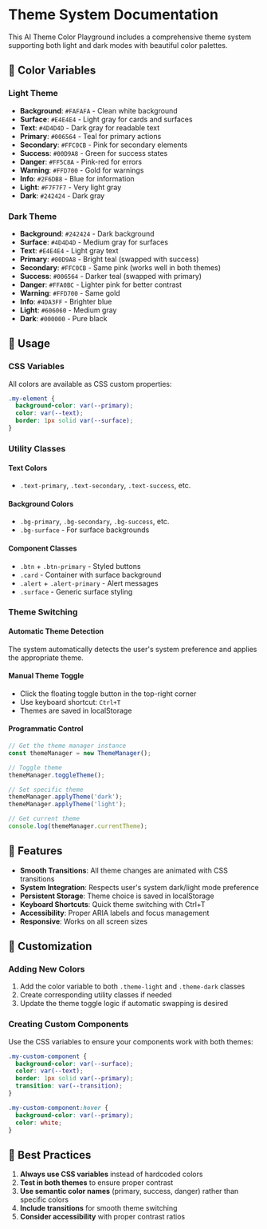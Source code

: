 # Theme System Documentation

This AI Theme Color Playground includes a comprehensive theme system supporting both light and dark modes with beautiful color palettes.

## 🎨 Color Variables

### Light Theme
- **Background**: `#FAFAFA` - Clean white background
- **Surface**: `#E4E4E4` - Light gray for cards and surfaces
- **Text**: `#4D4D4D` - Dark gray for readable text
- **Primary**: `#006564` - Teal for primary actions
- **Secondary**: `#FFC0CB` - Pink for secondary elements
- **Success**: `#00D9A8` - Green for success states
- **Danger**: `#FF5C8A` - Pink-red for errors
- **Warning**: `#FFD700` - Gold for warnings
- **Info**: `#2F6DB8` - Blue for information
- **Light**: `#F7F7F7` - Very light gray
- **Dark**: `#242424` - Dark gray

### Dark Theme
- **Background**: `#242424` - Dark background
- **Surface**: `#4D4D4D` - Medium gray for surfaces
- **Text**: `#E4E4E4` - Light gray text
- **Primary**: `#00D9A8` - Bright teal (swapped with success)
- **Secondary**: `#FFC0CB` - Same pink (works well in both themes)
- **Success**: `#006564` - Darker teal (swapped with primary)
- **Danger**: `#FFA0BC` - Lighter pink for better contrast
- **Warning**: `#FFD700` - Same gold
- **Info**: `#4DA3FF` - Brighter blue
- **Light**: `#606060` - Medium gray
- **Dark**: `#000000` - Pure black

## 🔧 Usage

### CSS Variables
All colors are available as CSS custom properties:

```css
.my-element {
  background-color: var(--primary);
  color: var(--text);
  border: 1px solid var(--surface);
}
```

### Utility Classes

#### Text Colors
- `.text-primary`, `.text-secondary`, `.text-success`, etc.

#### Background Colors
- `.bg-primary`, `.bg-secondary`, `.bg-success`, etc.
- `.bg-surface` - For surface backgrounds

#### Component Classes
- `.btn` + `.btn-primary` - Styled buttons
- `.card` - Container with surface background
- `.alert` + `.alert-primary` - Alert messages
- `.surface` - Generic surface styling

### Theme Switching

#### Automatic Theme Detection
The system automatically detects the user's system preference and applies the appropriate theme.

#### Manual Theme Toggle
- Click the floating toggle button in the top-right corner
- Use keyboard shortcut: `Ctrl+T`
- Themes are saved in localStorage

#### Programmatic Control
```javascript
// Get the theme manager instance
const themeManager = new ThemeManager();

// Toggle theme
themeManager.toggleTheme();

// Set specific theme
themeManager.applyTheme('dark');
themeManager.applyTheme('light');

// Get current theme
console.log(themeManager.currentTheme);
```

## 🎯 Features

- **Smooth Transitions**: All theme changes are animated with CSS transitions
- **System Integration**: Respects user's system dark/light mode preference
- **Persistent Storage**: Theme choice is saved in localStorage
- **Keyboard Shortcuts**: Quick theme switching with Ctrl+T
- **Accessibility**: Proper ARIA labels and focus management
- **Responsive**: Works on all screen sizes

## 🔄 Customization

### Adding New Colors
1. Add the color variable to both `.theme-light` and `.theme-dark` classes
2. Create corresponding utility classes if needed
3. Update the theme toggle logic if automatic swapping is desired

### Creating Custom Components
Use the CSS variables to ensure your components work with both themes:

```css
.my-custom-component {
  background-color: var(--surface);
  color: var(--text);
  border: 1px solid var(--primary);
  transition: var(--transition);
}

.my-custom-component:hover {
  background-color: var(--primary);
  color: white;
}
```

## 🚀 Best Practices

1. **Always use CSS variables** instead of hardcoded colors
2. **Test in both themes** to ensure proper contrast
3. **Use semantic color names** (primary, success, danger) rather than specific colors
4. **Include transitions** for smooth theme switching
5. **Consider accessibility** with proper contrast ratios
